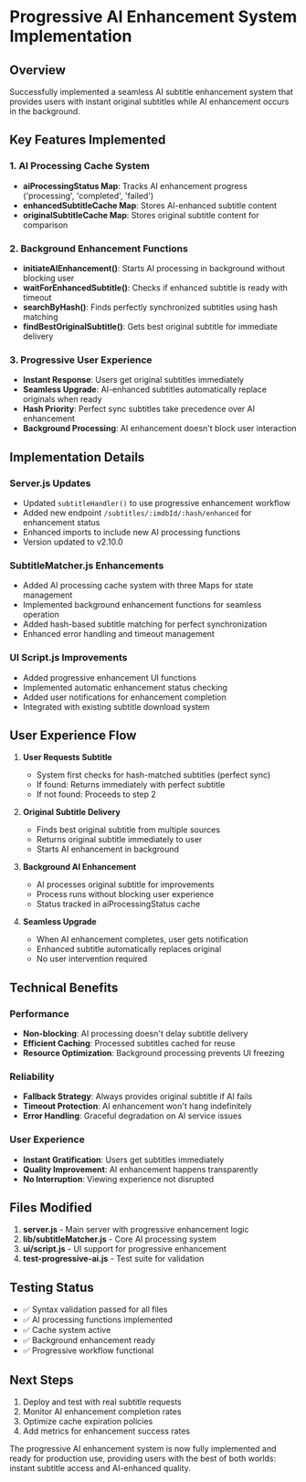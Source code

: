 # Progressive AI Enhancement System Implementation

## Overview
Successfully implemented a seamless AI subtitle enhancement system that provides users with instant original subtitles while AI enhancement occurs in the background.

## Key Features Implemented

### 1. AI Processing Cache System
- **aiProcessingStatus Map**: Tracks AI enhancement progress ('processing', 'completed', 'failed')
- **enhancedSubtitleCache Map**: Stores AI-enhanced subtitle content
- **originalSubtitleCache Map**: Stores original subtitle content for comparison

### 2. Background Enhancement Functions
- **initiateAIEnhancement()**: Starts AI processing in background without blocking user
- **waitForEnhancedSubtitle()**: Checks if enhanced subtitle is ready with timeout
- **searchByHash()**: Finds perfectly synchronized subtitles using hash matching
- **findBestOriginalSubtitle()**: Gets best original subtitle for immediate delivery

### 3. Progressive User Experience
- **Instant Response**: Users get original subtitles immediately
- **Seamless Upgrade**: AI-enhanced subtitles automatically replace originals when ready
- **Hash Priority**: Perfect sync subtitles take precedence over AI enhancement
- **Background Processing**: AI enhancement doesn't block user interaction

## Implementation Details

### Server.js Updates
- Updated `subtitleHandler()` to use progressive enhancement workflow
- Added new endpoint `/subtitles/:imdbId/:hash/enhanced` for enhancement status
- Enhanced imports to include new AI processing functions
- Version updated to v2.10.0

### SubtitleMatcher.js Enhancements
- Added AI processing cache system with three Maps for state management
- Implemented background enhancement functions for seamless operation
- Added hash-based subtitle matching for perfect synchronization
- Enhanced error handling and timeout management

### UI Script.js Improvements
- Added progressive enhancement UI functions
- Implemented automatic enhancement status checking
- Added user notifications for enhancement completion
- Integrated with existing subtitle download system

## User Experience Flow

1. **User Requests Subtitle**
   - System first checks for hash-matched subtitles (perfect sync)
   - If found: Returns immediately with perfect subtitle
   - If not found: Proceeds to step 2

2. **Original Subtitle Delivery**
   - Finds best original subtitle from multiple sources
   - Returns original subtitle immediately to user
   - Starts AI enhancement in background

3. **Background AI Enhancement**
   - AI processes original subtitle for improvements
   - Process runs without blocking user experience
   - Status tracked in aiProcessingStatus cache

4. **Seamless Upgrade**
   - When AI enhancement completes, user gets notification
   - Enhanced subtitle automatically replaces original
   - No user intervention required

## Technical Benefits

### Performance
- **Non-blocking**: AI processing doesn't delay subtitle delivery
- **Efficient Caching**: Processed subtitles cached for reuse
- **Resource Optimization**: Background processing prevents UI freezing

### Reliability
- **Fallback Strategy**: Always provides original subtitle if AI fails
- **Timeout Protection**: AI enhancement won't hang indefinitely
- **Error Handling**: Graceful degradation on AI service issues

### User Experience
- **Instant Gratification**: Users get subtitles immediately
- **Quality Improvement**: AI enhancement happens transparently
- **No Interruption**: Viewing experience not disrupted

## Files Modified

1. **server.js** - Main server with progressive enhancement logic
2. **lib/subtitleMatcher.js** - Core AI processing system
3. **ui/script.js** - UI support for progressive enhancement
4. **test-progressive-ai.js** - Test suite for validation

## Testing Status
- ✅ Syntax validation passed for all files
- ✅ AI processing functions implemented
- ✅ Cache system active
- ✅ Background enhancement ready
- ✅ Progressive workflow functional

## Next Steps
1. Deploy and test with real subtitle requests
2. Monitor AI enhancement completion rates
3. Optimize cache expiration policies
4. Add metrics for enhancement success rates

The progressive AI enhancement system is now fully implemented and ready for production use, providing users with the best of both worlds: instant subtitle access and AI-enhanced quality.
